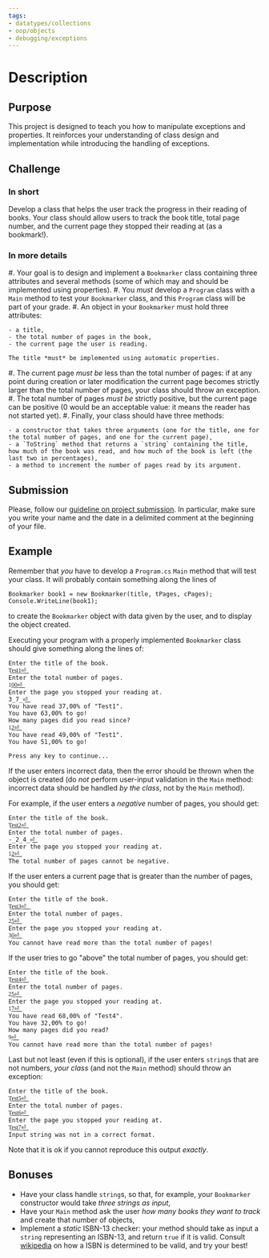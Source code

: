 ```yaml
---
tags:
- datatypes/collections
- oop/objects
- debugging/exceptions
---
```


# Description

## Purpose

This project is designed to teach you how to manipulate exceptions and properties.
It reinforces your understanding of class design and implementation while introducing the handling of exceptions.

## Challenge

### In short

Develop a class that helps the user track the progress in their reading of books.
Your class should allow users to track the book title, total page number, and the current page they stopped their reading at (as a bookmark!).

### In more details

#. Your goal is to design and implement a `Bookmarker` class containing three attributes and several methods (some of which may and should be implemented using properties).
#. You *must* develop a `Program` class with a `Main` method to test your `Bookmarker` class, and this `Program` class will be part of your grade.
#. An object in your `Bookmarker` must hold three attributes:

    - a title,
    - the total number of pages in the book,
    - the current page the user is reading.

    The title *must* be implemented using automatic properties.

#. The current page *must be* less than the total number of pages: if at any point during creation or later modification the current page becomes strictly larger than the total number of pages, your class should throw an exception.
#. The total number of pages *must be* strictly positive, but the current page can be positive (0 would be an acceptable value: it means the reader has not started yet).
#. Finally, your class should have three methods:

    - a constructor that takes three arguments (one for the title, one for the total number of pages, and one for the current page),
    - a `ToString` method that returns a `string` containing the title, how much of the book was read, and how much of the book is left (the last two in percentages),
    - a method to increment the number of pages read by its argument.

## Submission

Please, follow our [guideline on project submission](./projects/submission).
In particular, make sure you write your name and the date in a delimited comment at the beginning of your file.

## Example

Remember that *you* have to develop a `Program.cs` `Main` method that will test your class.
It will probably contain something along the lines of

```
Bookmarker book1 = new Bookmarker(title, tPages, cPages);
Console.WriteLine(book1);
```

to create the `Bookmarker` object with data given by the user, and to display the object created.

Executing your program with a properly implemented `Bookmarker` class should give something along the lines of:

```text
Enter the title of the book.
T͟e͟s͟t͟1͟⏎͟
Enter the total number of pages.
1͟0͟0͟⏎͟
Enter the page you stopped your reading at.
3̲7̲⏎͟
You have read 37,00% of "Test1".
You have 63,00% to go!
How many pages did you read since?
1͟2͟⏎͟
You have read 49,00% of "Test1".
You have 51,00% to go!

Press any key to continue...
```

If the user enters incorrect data, then the error should be thrown when the object is created (do *not* perform user-input validation in the `Main` method: incorrect data should be handled *by the class*, not by the `Main` method).

For example, if the user enters a _negative_ number of pages, you should get:


```text
Enter the title of the book.
T͟e͟s͟t͟2͟⏎͟
Enter the total number of pages.
-̲2̲4̲⏎͟
Enter the page you stopped your reading at.
1͟2͟⏎͟
The total number of pages cannot be negative.
```

If the user enters a current page that is greater than the number of pages, you should get:


```text
Enter the title of the book.
T͟e͟s͟t͟3͟⏎͟ ͟
Enter the total number of pages.
2͟5͟⏎͟
Enter the page you stopped your reading at.
3͟0͟⏎͟
You cannot have read more than the total number of pages!
```

If the user tries to go "above" the total number of pages, you should get:

```text
Enter the title of the book.
T͟e͟s͟t͟4͟⏎͟
Enter the total number of pages.
2͟5͟⏎͟
Enter the page you stopped your reading at.
1͟7͟⏎͟
You have read 68,00% of "Test4".
You have 32,00% to go!
How many pages did you read?
9͟⏎͟
You cannot have read more than the total number of pages!
```

Last but not least (even if this is optional), if the user enters `string`s that are not numbers, _your class_ (and not the `Main` method) should throw an exception:

```text
Enter the title of the book.
T͟e͟s͟t͟5͟⏎͟
Enter the total number of pages.
T͟e͟s͟t͟6͟⏎͟
Enter the page you stopped your reading at.
T͟e͟s͟t͟7͟⏎͟
Input string was not in a correct format.
```

Note that it is ok if you cannot reproduce this output *exactly*.

## Bonuses

- Have your class handle `string`s, so that, for example, your `Bookmarker` constructor would take _three strings as input_,
- Have your `Main` method ask the user *how many books they want to track* and create that number of objects,
- Implement a _static_ ISBN-13 checker: your method should take as input a `string` representing an ISBN-13, and return `true` if it is valid. Consult [wikipedia](https://en.wikipedia.org/wiki/ISBN#ISBN-13_check_digit_calculation) on how a ISBN is determined to be valid, and try your best!
